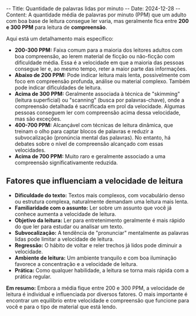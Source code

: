 -- Title: Quantidade de palavras lidas por minuto
-- Date: 2024-12-28
-- Content:
A quantidade média de palavras por minuto (PPM) que um adulto com boa base de leitura consegue ler varia, mas geralmente fica entre **200 e 300 PPM** para leitura de **compreensão**. 

Aqui está um detalhamento mais específico:

*   **200-300 PPM:** Faixa comum para a maioria dos leitores adultos com boa compreensão, ao lerem material de ficção ou não-ficção com dificuldade média. Essa é a velocidade em que a maioria das pessoas consegue ler e, ao mesmo tempo, reter a maior parte das informações.
*   **Abaixo de 200 PPM:** Pode indicar leitura mais lenta, possivelmente com foco em compreensão profunda, análise ou material complexo. Também pode indicar dificuldades de leitura.
*   **Acima de 300 PPM:**  Geralmente associada à técnica de "skimming" (leitura superficial) ou "scanning" (busca por palavras-chave), onde a compreensão detalhada é sacrificada em prol da velocidade. Algumas pessoas conseguem ler com compreensão acima dessa velocidade, mas são exceções.
*   **400-700 PPM:** Alcançável com técnicas de leitura dinâmica, que treinam o olho para captar blocos de palavras e reduzir a subvocalização (pronúncia mental das palavras). No entanto, há debates sobre o nível de compreensão alcançado com essas velocidades.
*   **Acima de 700 PPM:** Muito raro e geralmente associado a uma compreensão significativamente reduzida.

## Fatores que influenciam a velocidade de leitura

*   **Dificuldade do texto:** Textos mais complexos, com vocabulário denso ou estrutura complexa, naturalmente demandam uma leitura mais lenta.
*   **Familiaridade com o assunto:** Ler sobre um assunto que você já conhece aumenta a velocidade de leitura.
*   **Objetivo da leitura:** Ler para entretenimento geralmente é mais rápido do que ler para estudar ou analisar um texto.
*   **Subvocalização:**  A tendência de "pronunciar" mentalmente as palavras lidas pode limitar a velocidade de leitura.
*   **Regressão:** O hábito de voltar e reler trechos já lidos pode diminuir a velocidade.
*   **Ambiente de leitura:**  Um ambiente tranquilo e com boa iluminação favorece a concentração e a velocidade de leitura.
*   **Prática:**  Como qualquer habilidade, a leitura se torna mais rápida com a prática regular.

**Em resumo:** Embora a média fique entre 200 e 300 PPM, a velocidade de leitura é individual e influenciada por diversos fatores. O mais importante é encontrar um equilíbrio entre velocidade e compreensão que funcione para você e para o tipo de material que está lendo.
